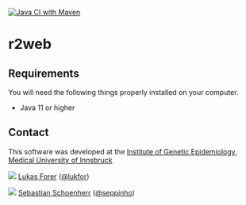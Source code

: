[![Java CI with Maven](https://github.com/lukfor/r2web/actions/workflows/maven.yml/badge.svg)](https://github.com/lukfor/r2web/actions/workflows/maven.yml)

# r2web


## Requirements

You will need the following things properly installed on your computer.

* Java 11 or higher


## Contact

This software was developed at the [Institute of Genetic Epidemiology](https://genepi.i-med.ac.at/), [Medical University of Innsbruck](https://i-med.ac.at/)

![](https://avatars2.githubusercontent.com/u/210220?s=30) [Lukas Forer](mailto:lukas.forer@i-med.ac.at) ([@lukfor](https://twitter.com/lukfor))

![](https://avatars2.githubusercontent.com/u/1942824?s=30) [Sebastian Schoenherr](mailto:sebastian.schoenherr@i-med.ac.at) ([@seppinho](https://twitter.com/seppinho))
